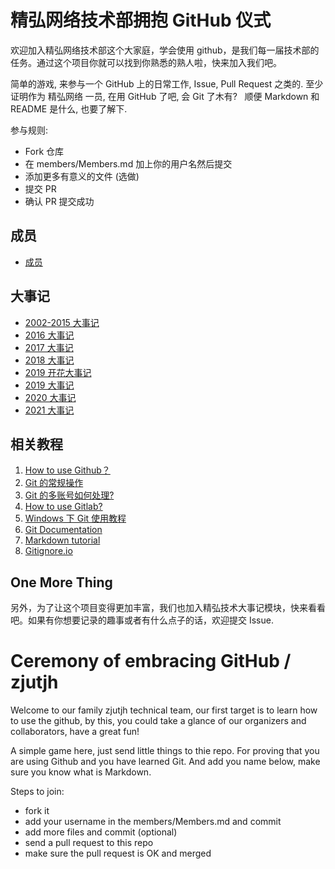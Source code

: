 ﻿# 精弘网络技术部拥抱 GitHub 仪式

欢迎加入精弘网络技术部这个大家庭，学会使用 github，是我们每一届技术部的任务。通过这个项目你就可以找到你熟悉的熟人啦，快来加入我们吧。

简单的游戏, 来参与一个 GitHub 上的日常工作, Issue, Pull Request 之类的.
至少证明作为 精弘网络 一员, 在用 GitHub 了吧, 会 Git 了木有?  
顺便 Markdown 和 README 是什么, 也要了解下.

参与规则:

- Fork 仓库
- 在 members/Members.md 加上你的用户名然后提交
- 添加更多有意义的文件 (选做)
- 提交 PR
- 确认 PR 提交成功

## 成员

- [成员](./members/members.md)

## 大事记

- [2002-2015 大事记](./notes/2002-2015history.md)
- [2016 大事记](./notes/2019notes.md)
- [2017 大事记](./notes/2019notes.md)
- [2018 大事记](./notes/2019notes.md)
- [2019 开花大事记](./notes/2019kaihua_note.md)
- [2019 大事记](./notes/2019notes.md)
- [2020 大事记](./notes/2020notes.md)
- [2021 大事记](./notes/2021notes.md)

## 相关教程

1. [How to use Github？](https://gist.github.com/suziewong/4378619)
2. [Git 的常规操作](https://gist.github.com/suziewong/4378729)
3. [Git 的多账号如何处理?](https://gist.github.com/suziewong/4378434)
4. [How to use Gitlab?](https://gist.github.com/suziewong/4378780)
5. [Windows 下 Git 使用教程](https://github.com/ZJUT/hello-github/wiki/Windows-%E4%B8%8B-Git-%E4%BD%BF%E7%94%A8%E6%95%99%E7%A8%8B)
6. [Git Documentation](https://git-scm.com/book/zh/v2)
7. [Markdown tutorial](http://markdowntutorial.com/ 'Markdown Tutorial')
8. [Gitignore.io](https://www.gitignore.io/)

## One More Thing

另外，为了让这个项目变得更加丰富，我们也加入精弘技术大事记模块，快来看看吧。如果有你想要记录的趣事或者有什么点子的话，欢迎提交 Issue.

# Ceremony of embracing GitHub / zjutjh

Welcome to our family zjutjh technical team, our first target is to learn how to use the github, by this, you could take a glance of our organizers and collaborators, have a great fun!

A simple game here, just send little things to thie repo.
For proving that you are using Github and you have learned Git.
And add you name below, make sure you know what is Markdown.

Steps to join:

- fork it
- add your username in the members/Members.md and commit
- add more files and commit (optional)
- send a pull request to this repo
- make sure the pull request is OK and merged
